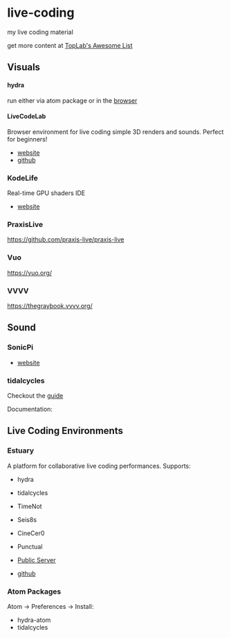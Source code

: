 # live-coding
my live coding material

get more content at [TopLab's Awesome List](https://github.com/toplap/awesome-livecoding)

## Visuals

#### hydra
run either via atom package or in the [browser](hydra.ojack.xyz)

#### LiveCodeLab
Browser environment for live coding simple 3D renders and sounds.
Perfect for beginners!
- [website](https://livecodelab.net/index.html)
- [github](https://github.com/davidedc/livecodelab)


### KodeLife
Real-time GPU shaders IDE
- [website](https://hexler.net/kodelife)

### PraxisLive
https://github.com/praxis-live/praxis-live

### Vuo
https://vuo.org/

### VVVV
https://thegraybook.vvvv.org/


## Sound

### SonicPi
- [website](https://sonic-pi.net/)

### tidalcycles
Checkout the [guide](https://tidalcycles.org/docs/getting-started/macos_install)

Documentation:


## Live Coding Environments

### Estuary
A platform for collaborative live coding performances.
Supports:
- hydra
- tidalcycles
- TimeNot
- Seis8s
- CineCer0
- Punctual

- [Public Server](https://estuary.mcmaster.ca/)
- [github](https://github.com/dktr0/estuary)


### Atom Packages
Atom -> Preferences -> Install:
- hydra-atom
- tidalcycles
